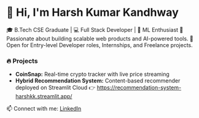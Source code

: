 # 👋 Hi, I'm Harsh Kumar Kandhway

🎓 B.Tech CSE Graduate | 💻 Full Stack Developer | 🤖 ML Enthusiast
🚀 Passionate about building scalable web products and AI-powered tools.
💼 Open for Entry-level Developer roles, Internships, and Freelance projects.

### 🔥 Projects  
- **CoinSnap:** Real-time crypto tracker with live price streaming  
- **Hybrid Recommendation System:** Content-based recommender deployed on Streamlit Cloud 👉 https://recommendation-system-harshkk.streamlit.app/ 

📫 Connect with me: [LinkedIn](https://www.linkedin.com/in/harsh-kumar-kandhway-106303309/) 
